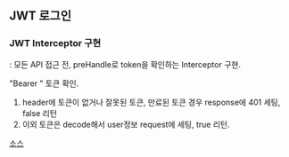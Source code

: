 ## JWT 로그인

### JWT Interceptor 구현
: 모든 API 접근 전, preHandle로 token을 확인하는 Interceptor 구현.    

"Bearer " 토큰 확인.  
1. header에 토큰이 없거나 잘못된 토큰, 만료된 토큰 경우 response에 401 세팅, false 리턴    
2. 이외 토큰은 decode해서 user정보 request에 세팅, true 리턴.    

   
   
[소스](./src/main/java/com/base/jpaproject/interceptor/UserAuthInterceptor.java)
